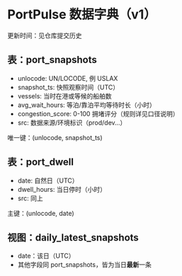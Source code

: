 # PortPulse 数据字典（v1）
更新时间：见仓库提交历史

## 表：port_snapshots
- unlocode: UN/LOCODE, 例 USLAX
- snapshot_ts: 快照观察时间（UTC）
- vessels: 当时在港或等候的船舶数
- avg_wait_hours: 等泊/靠泊平均等待时长（小时）
- congestion_score: 0-100 拥堵评分（规则详见口径说明）
- src: 数据来源/环境标识（prod/dev…）

唯一键：(unlocode, snapshot_ts)

## 表：port_dwell
- date: 自然日（UTC）
- dwell_hours: 当日停时（小时）
- src: 同上

主键：(unlocode, date)

## 视图：daily_latest_snapshots
- date：该日（UTC）
- 其他字段同 port_snapshots，皆为当日**最新**一条
